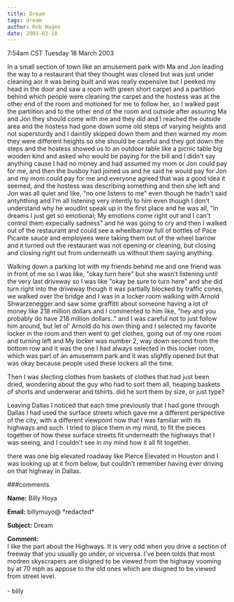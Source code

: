 ```yaml
---
title: Dream
tags: dream
author: Rob Nugen
date: 2003-03-18
---
```


<p class=date>7:54am CST Tuesday 18 March 2003</p>

<p class=dream>In a small section of town like an amusement park with
Ma and Jon leading the way to a restaurant that they thought was
closed but was just under cleaning aor it was being built and was
really expensive but I peeked my head in the door and saw a room with
green short carpet and a partition behind which people were cleaning
the carpet and the hostess was at the other end of the room and
motioned for me to follow her, so I walked past the partiition and to
the other end of the room and outside after assuring Ma and Jon they
should come with me and they did and I reached the outside area and
the hostess had gone down some old steps of varying heights and not
supersturdy and I daintily skipped down them and then warned my mom
they were different heights so she should be careful and they got down
the steps and the hostess showed us to an outdoor table like a picnic
table big wooden kind and asked who would be paying for the bill and I
didn't say anything cause I had no money and had assumed my mom or Jon
could pay for me, and then the busboy had joined us and he said he
would pay for Jon and my mom could pay for me and everyone agreed that
was a good idea it seemed, and the hostess was describing something
and then she left and Jon was all quiet and like, "no one listens to
me" even though he hadn't said antyhthing and I'm all listening very
intently to him even though I don't understand why he woudlnt speak up
in the first place and he was all, "In dreams I just get so emotional;
My emotions come right out and I can't control them expecially
sadness" and he was going to cry and then I walked out of the
restaurant and could see a wheelbarrow full of bottles of Pace Picante
sauce and employees were taking them out of the wheel barrow and it
turned out the restaurant was not opening or cleaning, but closing and
closing right out from underneath us without them saying anything.</p>

<p class=dream>Walking down a parking lot with my friends behind me
and one friend was in front of me so I was like, "okay turn here" but
she wasn't listening until the very last driveway so I was like "okay
be sure to turn here" and she did turn right into the driveway though
it was partially blocked by traffic cones, we walked over the bridge
and I was in a locker room walking with Arnold Shwarzenegger and saw
some graffitti about someone having a lot of money like 218 million
dollars and I commented to him like, "hey and you probably do have 218
million dollars.."  and I was careful not to just follow him around,
but let ol' Arnold do his own thing and I selected my favorite locker
in the room and then went to get clothes, going out of my one room and
turning left and My locker was number 2, way down second from the
bottom row and it was the one I had always selected in this locker
room, which was part of an amusement park and it was slightly opened
but that was okay because people used these lockers all the time.</p>

<p class=dream>Then I was slecting clothes from baskets of clothes
that had just been dried, wondering about the guy who had to sort them
all, heaping baskets of shorts and underwerar and tshirts.  did he
sort them by size, or just type? </p>

<p class=dream>Leaving Dallas I noticed that each time previously that
I had gone through Dallas I had used the surface streets which gave me
a different perspective of the city, with a different viewpoint now
that I was familiar with its highways and such.  I tried to place them
in my mind, to fit the pieces together of how these surface streets
fit underneath the highways that I was seeing, and I couldn't see in
my mind how it all fit together.</p>

<p class=dream>there was one big elevated roadway like Pierce Elevated
in Houston and I was looking up at it from below, but couldn't
remember having ever driving on that highway in Dallas.</p>

###comments

<p><b>Name:</b> Billy Hoya

<p><b>Email:</b> billymuyo@ *redacted*

<p><b>Subject:</b> Dream

<p><b>Comment:</b>
<br>I like the part about the Highways. It is very odd when you drive a section of freeway that you usually go under, or vicversa. I've been tolds that most modren skyscrapers are disigned to be viewed from the highway vooming by at 70 mph as appose to the old ones which are disigned to be viewed from street level.<br>
<br>
- billy
